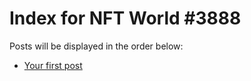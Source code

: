 # Index for NFT World #3888
Posts will be displayed in the order below:

- [Your first post](./001-first.md)

